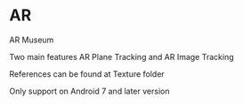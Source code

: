 # AR
AR Museum

Two main features AR Plane Tracking and AR Image Tracking

References can be found at Texture folder

Only support on Android 7 and later version
